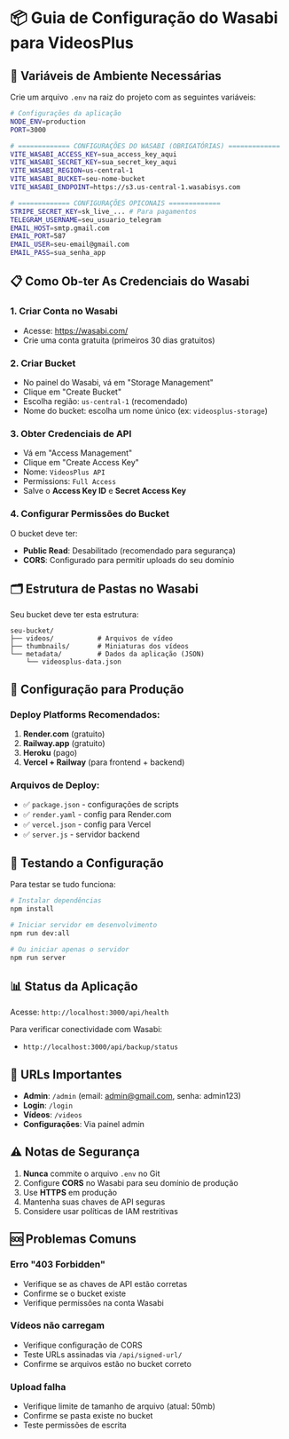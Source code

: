 # 📦 Guia de Configuração do Wasabi para VideosPlus

## 🔑 Variáveis de Ambiente Necessárias

Crie um arquivo `.env` na raiz do projeto com as seguintes variáveis:

```bash
# Configurações da aplicação
NODE_ENV=production
PORT=3000

# ============= CONFIGURAÇÕES DO WASABI (OBRIGATÓRIAS) =============
VITE_WASABI_ACCESS_KEY=sua_access_key_aqui
VITE_WASABI_SECRET_KEY=sua_secret_key_aqui
VITE_WASABI_REGION=us-central-1
VITE_WASABI_BUCKET=seu-nome-bucket
VITE_WASABI_ENDPOINT=https://s3.us-central-1.wasabisys.com

# ============= CONFIGURAÇÕES OPICONAIS =============
STRIPE_SECRET_KEY=sk_live_... # Para pagamentos
TELEGRAM_USERNAME=seu_usuario_telegram
EMAIL_HOST=smtp.gmail.com
EMAIL_PORT=587
EMAIL_USER=seu-email@gmail.com
EMAIL_PASS=sua_senha_app
```

## 📋 Como Ob-ter As Credenciais do Wasabi

### 1. Criar Conta no Wasabi
- Acesse: https://wasabi.com/
- Crie uma conta gratuita (primeiros 30 dias gratuitos)

### 2. Criar Bucket
- No painel do Wasabi, vá em "Storage Management"
- Clique em "Create Bucket"
- Escolha região: `us-central-1` (recomendado)
- Nome do bucket: escolha um nome único (ex: `videosplus-storage`)

### 3. Obter Credenciais de API
- Vá em "Access Management" 
- Clique em "Create Access Key"
- Nome: `VideosPlus API`
- Permissions: `Full Access`
- Salve o **Access Key ID** e **Secret Access Key**

### 4. Configurar Permissões do Bucket
O bucket deve ter:
- **Public Read**: Desabilitado (recomendado para segurança)
- **CORS**: Configurado para permitir uploads do seu domínio

## 🗂️ Estrutura de Pastas no Wasabi

Seu bucket deve ter esta estrutura:
```
seu-bucket/
├── videos/           # Arquivos de vídeo
├── thumbnails/       # Miniaturas dos vídeos  
└── metadata/         # Dados da aplicação (JSON)
    └── videosplus-data.json
```

## 🚀 Configuração para Produção

### Deploy Platforms Recomendados:
1. **Render.com** (gratuito)
2. **Railway.app** (gratuito) 
3. **Heroku** (pago)
4. **Vercel + Railway** (para frontend + backend)

### Arquivos de Deploy:
- ✅ `package.json` - configurações de scripts
- ✅ `render.yaml` - config para Render.com
- ✅ `vercel.json` - config para Vercel
- ✅ `server.js` - servidor backend

## 🔧 Testando a Configuração

Para testar se tudo funciona:

```bash
# Instalar dependências
npm install

# Iniciar servidor em desenvolvimento
npm run dev:all

# Ou iniciar apenas o servidor
npm run server
```

## 📊 Status da Aplicação

Acesse: `http://localhost:3000/api/health`

Para verificar conectividade com Wasabi:
- `http://localhost:3000/api/backup/status`

## 🎯 URLs Importantes

- **Admin**: `/admin` (email: admin@gmail.com, senha: admin123)
- **Login**: `/login` 
- **Vídeos**: `/videos`
- **Configurações**: Via painel admin

## ⚠️ Notas de Segurança

1. **Nunca** commite o arquivo `.env` no Git
2. Configure **CORS** no Wasabi para seu domínio de produção
3. Use **HTTPS** em produção
4. Mantenha suas chaves de API seguras
5. Considere usar políticas de IAM restritivas

## 🆘 Problemas Comuns

### Erro "403 Forbidden"
- Verifique se as chaves de API estão corretas
- Confirme se o bucket existe
- Verifique permissões na conta Wasabi

### Vídeos não carregam
- Verifique configuração de CORS
- Teste URLs assinadas via `/api/signed-url/`
- Confirme se arquivos estão no bucket correto

### Upload falha
- Verifique limite de tamanho de arquivo (atual: 50mb)
- Confirme se pasta existe no bucket
- Teste permissões de escrita
